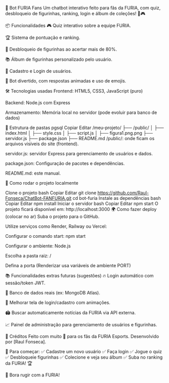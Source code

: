 🐆 Bot FURIA Fans Um chatbot interativo feito para fãs da FURIA, com quiz, desbloqueio de figurinhas, ranking, login e álbum de coleções! 🚀🎮

📦 Funcionalidades 🎮 Quiz interativo sobre a equipe FURIA.

🏆 Sistema de pontuação e ranking.

🎴 Desbloqueio de figurinhas ao acertar mais de 80%.

📚 Álbum de figurinhas personalizado pelo usuário.

🔐 Cadastro e Login de usuários.

💬 Bot divertido, com respostas animadas e uso de emojis.

🛠️ Tecnologias usadas Frontend: HTML5, CSS3, JavaScript (puro)

Backend: Node.js com Express

Armazenamento: Memória local no servidor (pode evoluir para banco de dados)

📁 Estrutura de pastas pgsql Copiar Editar /meu-projeto/ ├── /public/ │ ├── index.html │ ├── style.css │ ├── script.js │ ├── figura1.png.png ├── servidor.js ├── package.json ├── README.md /public/: onde ficam os arquivos visíveis do site (frontend).

servidor.js: servidor Express para gerenciamento de usuários e dados.

package.json: Configuração de pacotes e dependências.

README.md: este manual.

🚀 Como rodar o projeto localmente

Clone o projeto bash Copiar Editar git clone https://github.com/Raul-Fonseca/ChatBot-FANFURIA.git cd bot-furia
Instale as dependências bash Copiar Editar npm install
Iniciar o servidor bash Copiar Editar npm start O projeto ficará disponível em: http://localhost:3000
🌍 Como fazer deploy (colocar no ar) Suba o projeto para o GitHub.

Utilize serviços como Render, Railway ou Vercel:

Configurar o comando start: npm start

Configurar o ambiente: Node.js

Escolha a pasta raiz: /

Defina a porta (Renderizar usa variáveis ​​de ambiente PORT)

📚 Funcionalidades extras futuras (sugestões) 🔥 Login automático com sessão/token JWT.

💾 Banco de dados reais (ex: MongoDB Atlas).

🎨 Melhorar tela de login/cadastro com animações.

🏟️ Buscar automaticamente notícias da FURIA via API externa.

📈 Painel de administração para gerenciamento de usuários e figurinhas.

🐾 Créditos Feito com muito 💛 para os fãs da FURIA Esports. Desenvolvido por [Raul Fonseca].

🎯 Para começar: ✅ Cadastre um novo usuário ✅ Faça login ✅ Jogue o quiz ✅ Desbloqueie figurinhas ✅ Colecione e veja seu álbum ✅ Suba no ranking da FURIA! 🏆

🐆 Bora rugir com a FURIA!

